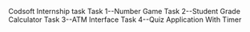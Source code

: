 Codsoft Internship task
Task 1--Number Game
Task 2--Student Grade Calculator
Task 3--ATM Interface
Task 4--Quiz Application With Timer

